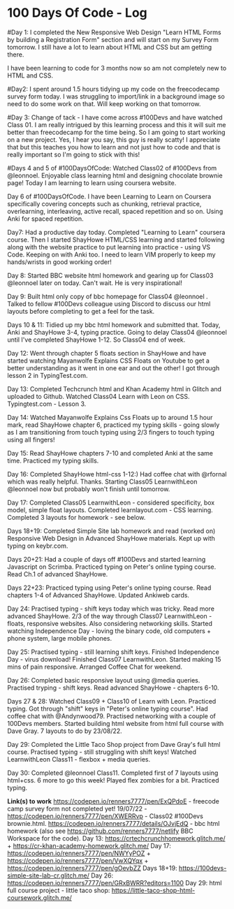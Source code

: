 # 100 Days Of Code - Log

#Day 1: I completed the New Responsive Web Design "Learn HTML Forms by building a Registration Form" section and will start on my Survey Form tomorrow.
I still have a lot to learn about HTML and CSS but am getting there.

I have been learning to code for 3 months now so am not completely new to HTML and CSS.

#Day2: I spent around 1.5 hours tidying up my code on the freecodecamp survey form today. I was struggling to import/link in a background image so need to do some work on that. Will keep working on that tomorrow.

#Day 3: Change of tack - I have come across #100Devs and have watched Class 01. I am really intrigued by this learning process and this it will suit me better than freecodecamp for the time being. So I am going to start working on a new project. Yes, I hear you say, this guy is really scatty! I appreciate that but this teaches you how to learn and not just how to code and that is really important so I'm going to stick with this!

#Days 4 and 5 of #100DaysOfCode:
Watched Class02 of #100Devs from 
@leonnoel. Enjoyable class learning html and designing chocolate brownie page! Today I am learning to learn using coursera website.

Day 6 of #100DaysOfCode. 
I have been Learning to Learn on Coursera specifically covering concepts such as chunking, retrieval practice, overlearning, interleaving, active recall, spaced repetition and so on. Using Anki for spaced repetition.

Day7: Had a productive day today. Completed "Learning to Learn" coursera course. Then I started ShayHowe HTML/CSS learning and started following along with the website practice to put learning into practice - using VS Code. Keeping on with Anki too. I need to learn VIM properly to keep my hands/wrists in good working order!

Day 8: Started BBC website html homework and gearing up for Class03 
@leonnoel
 later on today. Can't wait.  He is very inspirational!

Day 9: Built html only copy of bbc homepage for Class04 
@leonnoel
. Talked to fellow #100Devs colleague using Discord to discuss our html layouts before completing to get a feel for the task.

Days 10 & 11: Tidied up my bbc html homework and submitted that. Today,  Anki and ShayHowe 3-4, typing practice. Going to delay Class04 
@leonnoel
 until I've completed ShayHowe 1-12. So Class04 end of week.
 
 Day 12: Went through chapter 5 floats section in ShayHowe and have started watching Mayanwolfe Explains CSS Floats on Youtube to get a better understanding as it went in one ear and out the other! I got through lesson 2 in TypingTest.com. 
 
 Day 13: Completed Techcrunch html and Khan Academy html in Glitch and uploaded to Github. Watched Class04 Learn with Leon on CSS. Typingtest.com - Lesson 3.
 
 Day 14: Watched Mayanwolfe Explains Css Floats up to around 1.5 hour mark, read ShayHowe chapter 6, practiced my typing skills - going slowly as I am transitioning from touch typing using 2/3 fingers to touch typing using all fingers!
 
 Day 15: Read ShayHowe chapters 7-10 and completed Anki at the same time. Practiced my typing skills. 
 
 Day 16: Completed ShayHowe html-css 1-12:) Had coffee chat with @rfornal which was really helpful. Thanks. 
Starting Class05 LearnwithLeon @leonnoel now but probably won't finish until tomorrow. 

Day 17: Completed Class05 LearnwithLeon - considered specificity, box model, simple float layouts. Completed learnlayout.com - CSS learning. Completed 3 layouts for homework - see below. 

Days 18+19: Completed Simple Site lab homework and read (worked on) Responsive Web Design in Advanced ShayHowe materials. Kept up with typing on keybr.com.

Days 20+21: Had a couple of days off #100Devs and started learning Javascript on Scrimba. Practiced typing on Peter's online typing course. Read Ch.1 of advanced ShayHowe.

Days 22+23: Practiced typing using Peter's online typing course. Read chapters 1-4 of Advanced ShayHowe. Updated Ankiweb cards.

Day 24: Practised typing - shift keys today which was tricky. Read more advanced ShayHowe. 2/3 of the way through Class07 LearnwithLeon - floats, responsive websites. Also considering networking skills. Started watching Independence Day - loving the binary code, old computers + phone system, large mobile phones.

Day 25: Practised typing - still learning shift keys. Finished Independence Day - virus download! Finished Class07 LearnwithLeon. Started making 15 mins of pain responsive. Arranged Coffee Chat for weekend. 

Day 26: Completed basic responsive layout using @media queries. Practised tryping - shift keys. Read advanced ShayHowe - chapters 6-10.

Days 27 & 28: Watched Class09 + Class10 of Learn with Leon. Practiced typing. Got through "shift" keys in "Peter's online typing course". Had coffee chat with @Andynwood79. Practised networking with a couple of 100Devs members. Started building html website from html full course with Dave Gray. 7 layouts to do by 23/08/22.

Day 29: Completed the Little Taco Shop project from Dave Gray's full html course. Practised typing - still struggling with shift keys! Watched LearnwithLeon Class11 - flexbox + media queries.

Day 30: Completed @leonnoel Class11. Completed first of 7 layouts using html+css. 6 more to go this week! Played flex zombies for a bit. Practiced typing. 

**Link(s) to work**
https://codepen.io/renners7777/pen/ExQPdoE - freecode camp survey form not completed yet!
19/07/22 - https://codepen.io/renners7777/pen/XWERRvp - Class02 #100Devs brownie.html.
https://codepen.io/renners7777/details/OJvjEdQ - bbc html homework (also see https://github.com/renners7777/netlify BBC Workspace for the code).
Day 13: https://crtechcrunchhomework.glitch.me/ + https://cr-khan-academy-homework.glitch.me/
Day 17: https://codepen.io/renners7777/pen/NWYyPOZ + https://codepen.io/renners7777/pen/VwXQYqx + https://codepen.io/renners7777/pen/gOevbZZ
Days 18+19: https://100devs-simple-site-lab-cr.glitch.me/
Day 26: https://codepen.io/renners7777/pen/GRxBWRR?editors=1100
Day 29: html full course project - little taco shop: https://little-taco-shop-html-coursework.glitch.me/
